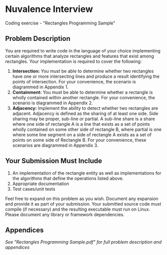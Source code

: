 # Nuvalence Interview
Coding exercise - "Rectangles Programming Sample"

## Problem Description
You are required to write code in the language of your choice implementing certain algorithms that
analyze rectangles and features that exist among rectangles. Your implementation is required to cover
the following:

1. **Intersection:** You must be able to determine whether two rectangles have one or more intersecting lines and
produce a result identifying the points of intersection. For your convenience, the scenario is diagrammed in
Appendix 1.
2. **Containment:** You must be able to determine whether a rectangle is wholly contained within another rectangle.
For your convenience, the scenario is diagrammed in Appendix 2.
3. **Adjacency:** Implement the ability to detect whether two rectangles are adjacent. Adjacency is defined as the
sharing of at least one side. Side sharing may be proper, sub-line or partial. A sub-line share is a share where one
side of rectangle A is a line that exists as a set of points wholly contained on some other side of rectangle B, where
partial is one where some line segment on a side of rectangle A exists as a set of points on some side of Rectangle B.
For your convenience, these scenarios are diagrammed in Appendix 3.

## Your Submission Must Include
1. An implementation of the rectangle entity as well as implementations for the algorithms that define the operations
listed above.
2. Appropriate documentation
3. Test cases/unit tests

Feel free to expand on this problem as you wish. Document any expansion and provide it as part of your submission. Your
submitted source code must compile (if necessary) and the resulting executable must run on Linux. Please document any
library or framework dependencies.

## Appendices
*See "Rectangles Programming Sample.pdf" for full problem description and appendices*
